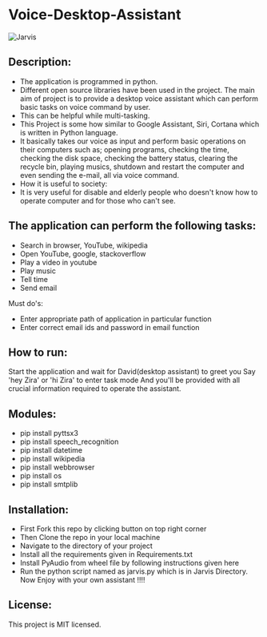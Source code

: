 # Voice-Desktop-Assistant

![Jarvis](https://github.com/Akanshi23/Voice-Desktop-Assistant/assets/121331739/07c7d699-ac67-40b0-91ba-0aa1275a1cfd)

Description:
------------
- The application is programmed in python.
- Different open source libraries have been used in the project. The main aim of project is to provide a desktop voice assistant which can perform basic tasks on voice command by user. 
- This can be helpful while multi-tasking.
- This Project is some how similar to Google Assistant, Siri, Cortana which is written in Python language.
- It basically takes our voice as input and perform basic operations on their computers such as; opening programs, checking the time, checking the disk space, checking the battery status, clearing the recycle bin, playing musics, shutdown and restart the computer and even sending the e-mail, all via voice command.
- How it is useful to society:
- It is very useful for disable and elderly people who doesn't know how to operate computer and for
those who can't see.

The application can perform the following tasks:
-----------------------------------------------
- Search in browser, YouTube, wikipedia
- Open YouTube, google, stackoverflow
- Play a video in youtube
- Play music
- Tell time
- Send email

Must do's:
- Enter appropriate path of application in particular function
- Enter correct email ids and password in email function

How to run:
------------
Start the application and wait for David(desktop assistant) to greet you
Say 'hey Zira' or 'hi Zira' to enter task mode
And you'll be provided with all crucial information required to operate the assistant.


Modules:
----------
- pip install pyttsx3
- pip install speech_recognition
- pip install datetime
- pip install wikipedia
- pip install webbrowser
- pip install os
- pip install smtplib


Installation:
----------------
- First Fork this repo by clicking button on top right corner
- Then Clone the repo in your local machine
- Navigate to the directory of your project
- Install all the requirements given in Requirements.txt
- Install PyAudio from wheel file by following instructions given here
- Run the python script named as jarvis.py which is in Jarvis Directory.
Now Enjoy with your own assistant !!!!

License:
---------------
This project is MIT licensed.
